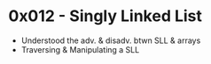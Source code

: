 # 0x012 - Singly Linked List
- Understood the adv. & disadv. btwn SLL & arrays
- Traversing & Manipulating a SLL
